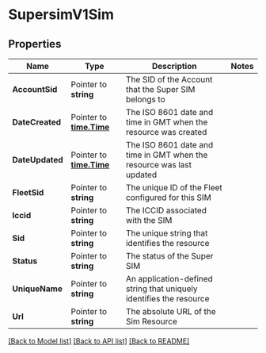 # SupersimV1Sim

## Properties
Name | Type | Description | Notes
------------ | ------------- | ------------- | -------------
**AccountSid** | Pointer to **string** | The SID of the Account that the Super SIM belongs to |
**DateCreated** | Pointer to [**time.Time**](time.Time.md) | The ISO 8601 date and time in GMT when the resource was created |
**DateUpdated** | Pointer to [**time.Time**](time.Time.md) | The ISO 8601 date and time in GMT when the resource was last updated |
**FleetSid** | Pointer to **string** | The unique ID of the Fleet configured for this SIM |
**Iccid** | Pointer to **string** | The ICCID associated with the SIM |
**Sid** | Pointer to **string** | The unique string that identifies the resource |
**Status** | Pointer to **string** | The status of the Super SIM |
**UniqueName** | Pointer to **string** | An application-defined string that uniquely identifies the resource |
**Url** | Pointer to **string** | The absolute URL of the Sim Resource |

[[Back to Model list]](../README.md#documentation-for-models) [[Back to API list]](../README.md#documentation-for-api-endpoints) [[Back to README]](../README.md)


